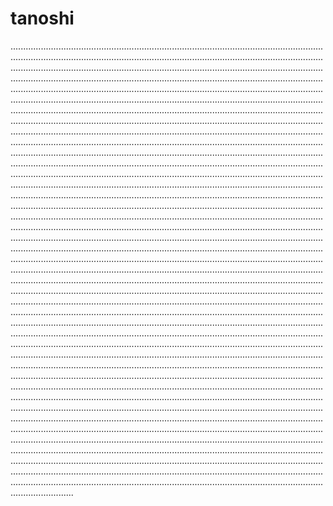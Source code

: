 # tanoshi
.................................................................................................................................................................................................................................................................................................................................................................................................................................................................................................................................................................................................................................................................................................................................................................................................................................................................................................................................................................................................................................................................................................................................................................................................................................................................................................................................................................................................................................................................................................................................................................................................................................................................................................................................................................................................................................................................................................................................................................................................................................................................................................................................................................................................................................................................................................................................................................................................................................................................................................................................................................................................................................................................................................................................................................................................................................................................................................................................................................................................................................................................................................................................................................................................................................................................................................................................................................................................................................................................................................................................................................................................................................................................................................................................................................................................................................................................................................................................................................................................................................................................................................................................................................................................................................................................................................................................................................................................................................................................................................................................................................................................................................................................................................................................................................................................................................................................................................................................................................................................................................................................................................................................................................................................................................................................................................................................................................................................................................................